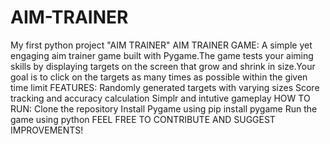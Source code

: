 # AIM-TRAINER
My first python project "AIM TRAINER"
AIM TRAINER GAME:
A simple yet engaging aim trainer game built with Pygame.The game tests your aiming skills by displaying targets on the screen that grow and shrink in size.Your goal is to click on the targets as many times as possible within the given time limit
FEATURES:
Randomly generated targets with varying sizes
Score tracking and accuracy calculation
Simplr and intutive gameplay
HOW TO RUN:
Clone the repository
Install Pygame using pip install pygame
Run the game using python 
FEEL FREE TO CONTRIBUTE AND SUGGEST IMPROVEMENTS!
